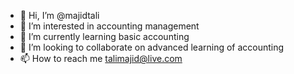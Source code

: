 - 👋 Hi, I’m @majidtali
- 👀 I’m interested in accounting management
- 🌱 I’m currently learning basic accounting
- 💞️ I’m looking to collaborate on advanced learning of accounting
- 📫 How to reach me talimajid@live.com

<!---
majidtali/majidtali is a ✨ special ✨ repository because its `README.md` (this file) appears on your GitHub profile.
You can click the Preview link to take a look at your changes.
--->
